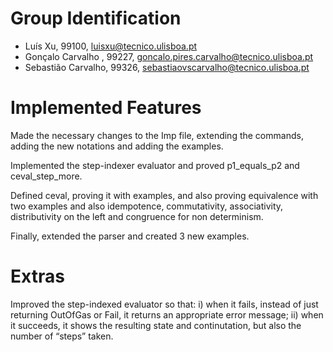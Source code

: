 # Group Identification

 - Luís Xu, 99100, luisxu@tecnico.ulisboa.pt
 - Gonçalo Carvalho , 99227, goncalo.pires.carvalho@tecnico.ulisboa.pt
 - Sebastião Carvalho, 99326, sebastiaovscarvalho@tecnico.ulisboa.pt

# Implemented Features
Made the necessary changes to the Imp file, extending the commands, adding the new notations and adding the examples.

Implemented the step-indexer evaluator and proved p1_equals_p2 and ceval_step_more.

Defined ceval, proving it with examples, and also proving equivalence with two examples and also idempotence,
commutativity, associativity, distributivity on the left and congruence for non determinism.

Finally, extended the parser and created 3 new examples.

# Extras
Improved the step-indexed evaluator so that: i) when it fails, instead of just returning OutOfGas or
Fail, it returns an appropriate error message; ii) when it succeeds, it shows the resulting state and
continutation, but also the number of “steps” taken.
